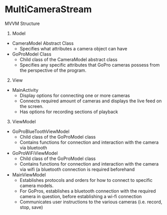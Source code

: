 # MultiCameraStream
MVVM Structure
1. Model
* CameraModel Abstract Class
  * Specifies what attributes a camera object can have
* GoProModel Class
  * Child class of the CameraModel abstract class
  * Specifies any specific attributes that GoPro cameras possess from the perspective of the program.


2. View
* MainActivity
  * Display options for connecting one or more cameras
  * Connects required amount of cameras and displays the live feed on the screen.
  * Has options for recording sections of playback 


3. ViewModel
* GoProBlueToothViewModel
  * Child class of the GoProModel class
  * Contains functions for connection and interaction with the camera via bluetooth
* GoProWiFiViewModel
  * Child class of the GoProModel class
  * Contains functions for connection and interaction with the camera via wifi (a bluetooth connection is required beforehand
* MainViewModel
  * Establishes protocols and orders for how to connect to specific camera models.
  * For GoPros, establishes a bluetooth connection with the required camera in question, before establishing a wi-fi connection
  * Communicates user instructions to the various cameras (i.e. record, stop, save)
